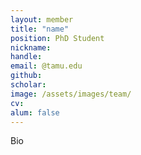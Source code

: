 ```yaml
---
layout: member
title: "name"
position: PhD Student
nickname: 
handle: 
email: @tamu.edu
github: 
scholar: 
image: /assets/images/team/
cv:
alum: false
---
```

Bio
